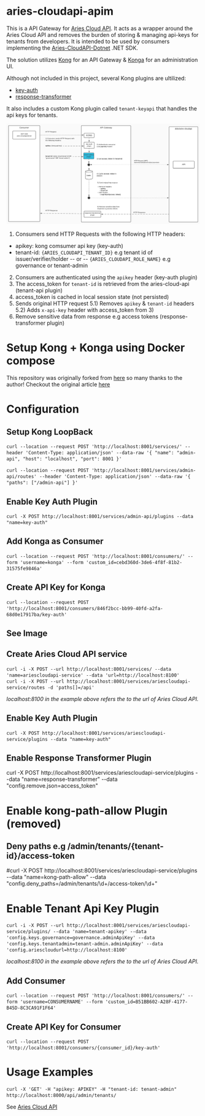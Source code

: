 # aries-cloudapi-apim
This is a API Gateway for [Aries Cloud API](https://github.com/didx-xyz/aries-cloudapi-python). It acts as a wrapper around the Aries Cloud API and removes the burden of storing & managing api-keys for tenants from developers. It is intended to be used by consumers implementing the [Aries-CloudAPI-Dotnet](http://) .NET SDK. 

The solution utilizes [Kong](https://github.com/Kong/kong) for an API Gateway & [Konga](https://github.com/pantsel/konga) for an administration UI. 

Although not included in this project, several Kong plugins are ultilized:
- [key-auth](https://github.com/Kong/kong/tree/master/kong/plugins/key-auth)
- [response-transformer](https://github.com/Kong/kong/tree/master/kong/plugins/response-transformer)

It also includes a custom Kong plugin called `tenant-keyapi` that handles the api keys for tenants.

![Overview](/docs/overview.png)

1) Consumers send HTTP Requests with the following HTTP headers:
- apikey: kong comsumer api key (key-auth)
- tenant-id: `{ARIES_CLOUDAPI_TENANT_ID}` e.g tenant id of issuer/verifier/holder -- or -- `{ARIES_CLOUDAPI_ROLE_NAME}` e.g governance or tenant-admin
2) Consumers are authenticated using the `apikey` header (key-auth plugin)
3) The access_token for `tenant-id` is retrieved from the aries-cloud-api (tenant-api plugin)
4) access_token is cached in local session state (not persisted)
5) Sends original HTTP request
    5.1) Removes `apikey` & `tenant-id` headers
    5.2) Adds `x-api-key` header with access_token from 3)
6) Remove sensitive data from response e.g access tokens (response-transformer plugin)

# Setup Kong + Konga using Docker compose
This repository was originally forked from [here](https://github.com/vousmeevoyez/kong-konga-example) so many thanks to the author!
Checkout the original article [here](https://dev.to/vousmeevoyez/setup-kong-konga-part-2-dan)

# Configuration
## Setup Kong LoopBack
```
curl --location --request POST 'http://localhost:8001/services/' --header 'Content-Type: application/json' --data-raw '{ "name": "admin-api", "host": "localhost", "port": 8001 }'
```
```
curl --location --request POST 'http://localhost:8001/services/admin-api/routes' --header 'Content-Type: application/json' --data-raw '{ "paths": ["/admin-api"] }'
```

## Enable Key Auth Plugin
```
curl -X POST http://localhost:8001/services/admin-api/plugins --data "name=key-auth" 
```

## Add Konga as Consumer
```
curl --location --request POST 'http://localhost:8001/consumers/' --form 'username=konga' --form 'custom_id=cebd360d-3de6-4f8f-81b2-31575fe9846a'
```

## Create API Key for Konga
```
curl --location --request POST 'http://localhost:8001/consumers/846f2bcc-bb99-40fd-a2fa-68d0e17917ba/key-auth'
```

## See Image

## Create Aries Cloud API service
```
curl -i -X POST --url http://localhost:8001/services/ --data 'name=ariescloudapi-service' --data 'url=http://localhost:8100'  
curl -i -X POST --url http://localhost:8001/services/ariescloudapi-service/routes -d 'paths[]=/api'  
```
_localhost:8100 in the example above refers the to the url of Aries Cloud API._

## Enable Key Auth Plugin
```
curl -X POST http://localhost:8001/services/ariescloudapi-service/plugins --data "name=key-auth" 
```

## Enable Response Transformer Plugin
curl -X POST http://localhost:8001/services/ariescloudapi-service/plugins --data "name=response-transformer" --data "config.remove.json=access_token"

# Enable kong-path-allow Plugin (removed)
## Deny paths e.g /admin/tenants/{tenant-id}/access-token
#curl -X POST http://localhost:8001/services/ariescloudapi-service/plugins --data "name=kong-path-allow" --data "config.deny_paths=/admin/tenants/\d+/access-token/\d+"

# Enable Tenant Api Key Plugin
```
curl -i -X POST --url http://localhost:8001/services/ariescloudapi-service/plugins/ --data 'name=tenant-apikey' --data 'config.keys.governance=governance.adminApiKey' --data 'config.keys.tenantadmin=tenant-admin.adminApiKey' --data 'config.ariescloudurl=http://localhost:8100'
```
_localhost:8100 in the example above refers the to the url of Aries Cloud API._

## Add Consumer
```
curl --location --request POST 'http://localhost:8001/consumers/' --form 'username=CONSUMERNAME' --form 'custom_id=B51BB602-A28F-4177-B45D-8C3CA91F1F64'
```

## Create API Key for Consumer
```
curl --location --request POST 'http://localhost:8001/consumers/{consumer_id}/key-auth'
```

# Usage Examples
```
curl -X 'GET' -H "apikey: APIKEY" -H "tenant-id: tenant-admin" http://localhost:8000/api/admin/tenants/
```
See [Aries Cloud API](https://github.com/didx-xyz/aries-cloudapi-python)

